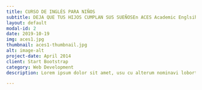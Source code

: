 ```yaml
---
title: CURSO DE INGLÉS PARA NIÑOS
subtitle: DEJA QUE TUS HIJOS CUMPLAN SUS SUEÑOSEn ACES Academic Englsih Solution te ayudamos a cumplirlos.
layout: default
modal-id: 2
date: 2019-10-19
img: aces1.jpg
thumbnail: aces1-thumbnail.jpg
alt: image-alt
project-date: April 2014
client: Start Bootstrap
category: Web Development
description: Lorem ipsum dolor sit amet, usu cu alterum nominavi lobortis. At duo novum diceret. Tantas apeirian vix et, usu sanctus postulant inciderint ut, populo diceret necessitatibus in vim. Cu eum dicam feugiat noluisse.

---
```

